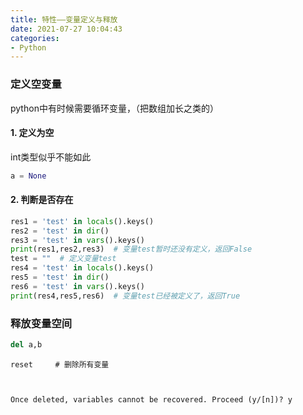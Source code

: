 ```yaml
---
title: 特性——变量定义与释放
date: 2021-07-27 10:04:43
categories:
- Python
---
```

### 定义空变量

python中有时候需要循环变量，（把数组加长之类的）

#### 1. 定义为空

int类型似乎不能如此

```python 
a = None
```

#### 2. 判断是否存在

```python
res1 = 'test' in locals().keys()
res2 = 'test' in dir()
res3 = 'test' in vars().keys()
print(res1,res2,res3)  # 变量test暂时还没有定义，返回False
test = ""  # 定义变量test
res4 = 'test' in locals().keys()
res5 = 'test' in dir()
res6 = 'test' in vars().keys()
print(res4,res5,res6)  # 变量test已经被定义了，返回True
```



### 释放变量空间

```python
del a,b
```

```shell
reset     # 删除所有变量



Once deleted, variables cannot be recovered. Proceed (y/[n])? y
```